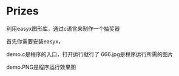 # Prizes
利用easyx图形库，通过c语言来制作一个抽奖器

首先你需要安装easyx，

demo.c是程序的入口，打开运行就行了
666.jpg是程序运行所需的图片


demo.PNG是程序运行效果图
